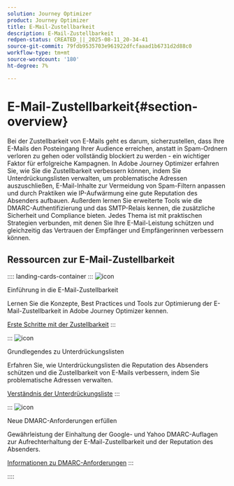 ```yaml
---
solution: Journey Optimizer
product: Journey Optimizer
title: E-Mail-Zustellbarkeit
description: E-Mail-Zustellbarkeit
redpen-status: CREATED_||_2025-08-11_20-34-41
source-git-commit: 79fdb9535703e961922dfcfaaad1b6731d2d88c0
workflow-type: tm+mt
source-wordcount: '180'
ht-degree: 7%

---
```



# E-Mail-Zustellbarkeit{#section-overview}

Bei der Zustellbarkeit von E-Mails geht es darum, sicherzustellen, dass Ihre E-Mails den Posteingang Ihrer Audience erreichen, anstatt in Spam-Ordnern verloren zu gehen oder vollständig blockiert zu werden - ein wichtiger Faktor für erfolgreiche Kampagnen. In Adobe Journey Optimizer erfahren Sie, wie Sie die Zustellbarkeit verbessern können, indem Sie Unterdrückungslisten verwalten, um problematische Adressen auszuschließen, E-Mail-Inhalte zur Vermeidung von Spam-Filtern anpassen und durch Praktiken wie IP-Aufwärmung eine gute Reputation des Absenders aufbauen. Außerdem lernen Sie erweiterte Tools wie die DMARC-Authentifizierung und das SMTP-Relais kennen, die zusätzliche Sicherheit und Compliance bieten. Jedes Thema ist mit praktischen Strategien verbunden, mit denen Sie Ihre E-Mail-Leistung schützen und gleichzeitig das Vertrauen der Empfänger und Empfängerinnen verbessern können.

## Ressourcen zur E-Mail-Zustellbarkeit

:::: landing-cards-container
:::
![icon](https://cdn.experienceleague.adobe.com/icons/book.svg?lang=de)

Einführung in die E-Mail-Zustellbarkeit

Lernen Sie die Konzepte, Best Practices und Tools zur Optimierung der E-Mail-Zustellbarkeit in Adobe Journey Optimizer kennen.

[Erste Schritte mit der Zustellbarkeit](../using/reports/deliverability.md)
:::

:::
![icon](https://cdn.experienceleague.adobe.com/icons/list-check.svg?lang=de)

Grundlegendes zu Unterdrückungslisten

Erfahren Sie, wie Unterdrückungslisten die Reputation des Absenders schützen und die Zustellbarkeit von E-Mails verbessern, indem Sie problematische Adressen verwalten.

[Verständnis der Unterdrückungsliste](../using/reports/suppression-list.md)
:::

:::
![icon](https://cdn.experienceleague.adobe.com/icons/shield-halved.svg?lang=de)

Neue DMARC-Anforderungen erfüllen

Gewährleistung der Einhaltung der Google- und Yahoo DMARC-Auflagen zur Aufrechterhaltung der E-Mail-Zustellbarkeit und der Reputation des Absenders.

[Informationen zu DMARC-Anforderungen](../using/configuration/dmarc-record-update.md)
:::

::::
